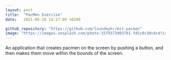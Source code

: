 ```yaml
---
layout: post
title:  "PacMen Exercise"
date:   2021-06-20 14:27:09 +0200

github_repository: "https://github.com/lsundmyhr/mit-pacman"
image: "https://images.unsplash.com/photo-1579373903781-fd5c0c30c4cd?ixid=MnwxMjA3fDB8MHxwaG90by1wYWdlfHx8fGVufDB8fHx8&ixlib=rb-1.2.1&auto=format&fit=crop&w=1867&q=80"
---
```


An application that creates pacmen on the screen by pushing a button, and then makes them move within the bounds of the screen.
